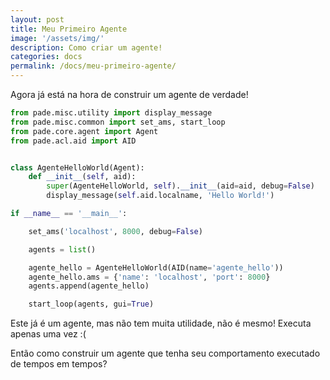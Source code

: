 ```yaml
---
layout: post
title: Meu Primeiro Agente
image: '/assets/img/'
description: Como criar um agente!
categories: docs
permalink: /docs/meu-primeiro-agente/
---
```


Agora já está na hora de construir um agente de verdade!

```python
from pade.misc.utility import display_message
from pade.misc.common import set_ams, start_loop
from pade.core.agent import Agent
from pade.acl.aid import AID


class AgenteHelloWorld(Agent):
    def __init__(self, aid):
        super(AgenteHelloWorld, self).__init__(aid=aid, debug=False)
        display_message(self.aid.localname, 'Hello World!')

if __name__ == '__main__':

    set_ams('localhost', 8000, debug=False)

    agents = list()

    agente_hello = AgenteHelloWorld(AID(name='agente_hello'))
    agente_hello.ams = {'name': 'localhost', 'port': 8000}
    agents.append(agente_hello)

    start_loop(agents, gui=True)
```

Este já é um agente, mas não tem muita utilidade, não é mesmo! Executa apenas uma vez :(

Então como construir um agente que tenha seu comportamento executado de tempos em tempos?
